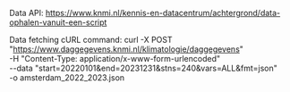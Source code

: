 Data API: https://www.knmi.nl/kennis-en-datacentrum/achtergrond/data-ophalen-vanuit-een-script

Data fetching cURL command:  curl -X POST "https://www.daggegevens.knmi.nl/klimatologie/daggegevens" \
  -H "Content-Type: application/x-www-form-urlencoded" \
  --data "start=20220101&end=20231231&stns=240&vars=ALL&fmt=json" \
  -o amsterdam_2022_2023.json
